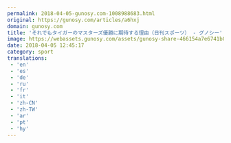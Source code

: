 ```yaml
---
permalink: 2018-04-05-gunosy.com-1008988683.html
original: https://gunosy.com/articles/a6hxj
domain: gunosy.com
title: 'それでもタイガーのマスターズ優勝に期待する理由（日刊スポーツ） - グノシー'
image: https://webassets.gunosy.com/assets/gunosy-share-466154a7e6741b0dbc8895ceff97e34818892a0e7dbc05d641d2606f8820dd35.jpg
date: 2018-04-05 12:45:17
category: sport
translations: 
 - 'en'
 - 'es'
 - 'de'
 - 'ru'
 - 'fr'
 - 'it'
 - 'zh-CN'
 - 'zh-TW'
 - 'ar'
 - 'pt'
 - 'hy'
---
```


